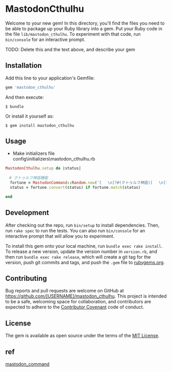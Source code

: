 # MastodonCthulhu

Welcome to your new gem! In this directory, you'll find the files you need to be able to package up your Ruby library into a gem. Put your Ruby code in the file `lib/mastodon_cthulhu`. To experiment with that code, run `bin/console` for an interactive prompt.

TODO: Delete this and the text above, and describe your gem

## Installation

Add this line to your application's Gemfile:

```ruby
gem 'mastodon_cthulhu'
```

And then execute:

    $ bundle

Or install it yourself as:

    $ gem install mastodon_cthulhu

## Usage

- Make initializers file  
config\initializers\mastodon_cthulhu.rb

```ruby
MastodonCthulhu.setup do |status|	
  	
　# クトゥルフ神話機能	
  fortune = MastodonCommand::Random.new('[ 　\n]?#(クトゥルフ神話)[ 　\n]?', %w(いあいあくとぅるぅ いあいあはすたぁ いあいあつとぅぁぐぁ ふんぐるいむぐるうなふ うがふなぐる ふたぐん))
  status = fortune.convert(status) if fortune.match(status)	

end
```

## Development

After checking out the repo, run `bin/setup` to install dependencies. Then, run `rake spec` to run the tests. You can also run `bin/console` for an interactive prompt that will allow you to experiment.

To install this gem onto your local machine, run `bundle exec rake install`. To release a new version, update the version number in `version.rb`, and then run `bundle exec rake release`, which will create a git tag for the version, push git commits and tags, and push the `.gem` file to [rubygems.org](https://rubygems.org).

## Contributing

Bug reports and pull requests are welcome on GitHub at https://github.com/[USERNAME]/mastodon_cthulhu. This project is intended to be a safe, welcoming space for collaboration, and contributors are expected to adhere to the [Contributor Covenant](http://contributor-covenant.org) code of conduct.


## License

The gem is available as open source under the terms of the [MIT License](http://opensource.org/licenses/MIT).

## ref

[mastodon_command](https://github.com/kenchiki/mastodon_command)